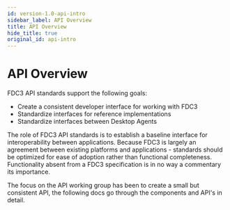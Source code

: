 ```yaml
---
id: version-1.0-api-intro
sidebar_label: API Overview
title: API Overview
hide_title: true
original_id: api-intro
---
```

# API Overview

FDC3 API standards support the following goals:
- Create a consistent developer interface for working with FDC3 
- Standardize interfaces for reference implementations
- Standardize interfaces between Desktop Agents

The role of FDC3 API standards is to establish a baseline interface for interoperability between applications. Because FDC3 is largely an agreement between existing platforms and applications - standards should be optimized for ease of adoption rather than functional completeness. Functionality absent from a FDC3 specification is in no way a commentary its importance.

The focus on the API working group has been to create a small but consistent API, the following docs go through the components and API's in detail.
